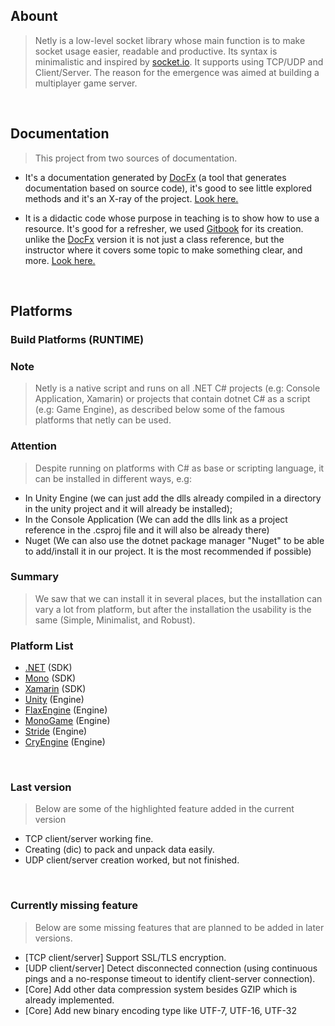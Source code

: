 ## Abount

> Netly is a low-level socket library whose main function is to make socket usage easier, readable and productive. Its syntax is minimalistic and inspired by [socket.io](https://socket.io). It supports using TCP/UDP and Client/Server. The reason for the emergence was aimed at building a multiplayer game server.

<br>

## Documentation
> This project from two sources of documentation.

- It's a documentation generated by [DocFx](https://dotnet.github.io/docfx) (a tool that generates documentation based on source code), it's good to see little explored methods and it's an X-ray of the project.
[Look here.](http://docs-netly.kezero.com)

- It is a didactic code whose purpose in teaching is to show how to use a resource. It's good for a refresher, we used [Gitbook](https://gitbook.com) for its creation. unlike the [DocFx](https://dotnet.github.io/docfx) version it is not just a class reference, but the instructor where it covers some topic to make something clear, and more.
[Look here.](https://netly.kezero.com)

<br>

## Platforms

### Build Platforms (RUNTIME)

### Note
> Netly is a native script and runs on all .NET C# projects (e.g: Console Application, Xamarin) or projects that contain dotnet C# as a script (e.g: Game Engine), as described below some of the famous platforms that netly can be used.

### Attention
> Despite running on platforms with C# as base or scripting language, it can be installed in different ways, e.g:
- In Unity Engine (we can just add the dlls already compiled in a directory in the unity project and it will already be installed);
- In the Console Application (We can add the dlls link as a project reference in the .csproj file and it will also be already there)
- Nuget (We can also use the dotnet package manager "Nuget" to be able to add/install it in our project. It is the most recommended if possible)

### Summary
> We saw that we can install it in several places, but the installation can vary a lot from platform, but after the installation the usability is the same (Simple, Minimalist, and Robust).

### Platform List
- [.NET](https://dotnet.microsoft.com) (SDK)
- [Mono](https://mono-project.com) (SDK)
- [Xamarin](https://dotnet.microsoft.com/xamarin) (SDK)
- [Unity](https://unity.com) (Engine)
- [FlaxEngine](https://flaxengine.com) (Engine)
- [MonoGame](https://monogame.net) (Engine)
- [Stride](https://stride3d.net) (Engine)
- [CryEngine](https://cryengine.com) (Engine)

<br>

### Last version
> Below are some of the highlighted feature added in the current version

- TCP client/server working fine.
- Creating (dic) to pack and unpack data easily.
- UDP client/server creation worked, but not finished.

<br>

### Currently missing feature
> Below are some missing features that are planned to be added in later versions.

- [TCP client/server] Support SSL/TLS encryption.
- [UDP client/server] Detect disconnected connection (using continuous pings and a no-response timeout to identify client-server connection).
- [Core] Add other data compression system besides GZIP which is already implemented.
- [Core] Add new binary encoding type like UTF-7, UTF-16, UTF-32
